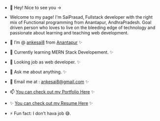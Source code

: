 - 👋  Hey! Nice to see you -> 

- Welcome to my page!  I'm SaiPrasad, 
        Fullstack developer with the right mix of Functional programming from  Anantapur, AndhraPradesh. 
        Goal driven person who loves to live on the bleeding edge of technology and passionate about learning and teaching web development.
        
- 🤤  I’m @ [ankesai8](https://github.com/ankesai8/) from [Anantapur](https://en.wikipedia.org/wiki/Anantapur) ✨
- 🌱 Currently learning MERN Stack Developement. ✨
- 👯 Looking job as web developer. ✨
- 💬 Ask me about anything. ✨
- 🤤 Email me at : ankesai8@gmail.com ✨
- 📫 [You can check out my  Portfolio Here](https://sai-prasad-anke.netlify.app/) ✨

- ✨ [You can check out my  Resume Here](https://drive.google.com/file/d/1gF_oBIZjDfPl1lFaymNDn6jnZkqd1-Zg/view) ✨

- ⚡ Fun fact: I don't hava job 😅.



<!---
ankesai8/ankesai8 is a ✨ special ✨ repository because its `README.md` (this file) appears on your GitHub profile.
You can click the Preview link to take a look at your changes.
--->
